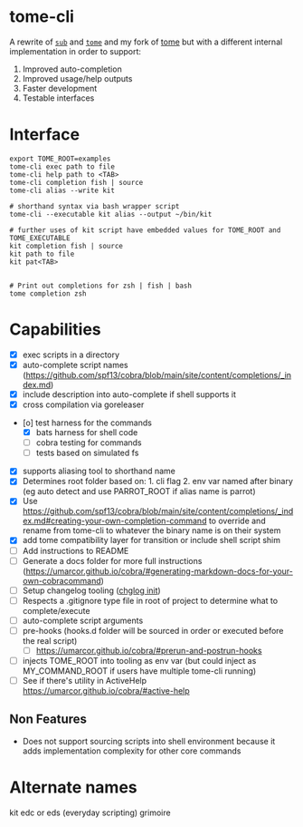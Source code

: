 # tome-cli


A rewrite of [`sub`](https://github.com/qrush/sub) and [`tome`](https://github.com/toumorokoshi/tome) and my fork of [tome](https://github.com/zph/tome) but with a different internal implementation in order to support:
1. Improved auto-completion
2. Improved usage/help outputs
3. Faster development
4. Testable interfaces

# Interface

```
export TOME_ROOT=examples
tome-cli exec path to file
tome-cli help path to <TAB>
tome-cli completion fish | source
tome-cli alias --write kit

# shorthand syntax via bash wrapper script
tome-cli --executable kit alias --output ~/bin/kit

# further uses of kit script have embedded values for TOME_ROOT and TOME_EXECUTABLE
kit completion fish | source
kit path to file
kit pat<TAB>


# Print out completions for zsh | fish | bash
tome completion zsh
```

# Capabilities

- [x] exec scripts in a directory
- [x] auto-complete script names (https://github.com/spf13/cobra/blob/main/site/content/completions/_index.md)
- [x] include description into auto-complete if shell supports it
- [x] cross compilation via goreleaser
- [o] test harness for the commands
  - [x] bats harness for shell code
  - [ ] cobra testing for commands
  - [ ] tests based on simulated fs
- [x] supports aliasing tool to shorthand name
- [x] Determines root folder based on:
        1. cli flag
        2. env var named after binary (eg auto detect and use PARROT_ROOT if alias name is parrot)
- [x] Use https://github.com/spf13/cobra/blob/main/site/content/completions/_index.md#creating-your-own-completion-command
      to override and rename from tome-cli to whatever the binary name is on their system
- [x] add tome compatibility layer for transition or include shell script shim
- [ ] Add instructions to README
- [ ] Generate a docs folder for more full instructions (https://umarcor.github.io/cobra/#generating-markdown-docs-for-your-own-cobracommand)
- [ ] Setup changelog tooling ([chglog init](https://github.com/goreleaser/chglog))
- [ ] Respects a .gitignore type file in root of project to determine what to complete/execute
- [ ] auto-complete script arguments
- [ ] pre-hooks (hooks.d folder will be sourced in order or executed before the real script)
  - [ ] https://umarcor.github.io/cobra/#prerun-and-postrun-hooks
- [ ] injects TOME_ROOT into tooling as env var (but could inject as MY_COMMAND_ROOT if users have multiple tome-cli running)
- [ ] See if there's utility in ActiveHelp https://umarcor.github.io/cobra/#active-help

## Non Features

- Does not support sourcing scripts into shell environment because it adds implementation complexity for other core commands

# Alternate names

kit
edc or eds (everyday scripting)
grimoire
